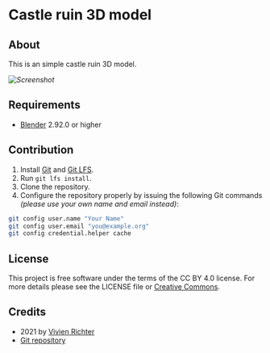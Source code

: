 # Castle ruin 3D model

## About
This is an simple castle ruin 3D model.

*![Screenshot](castle.png)*

## Requirements
 * [Blender](https://www.blender.org) 2.92.0 or higher

## Contribution
 1. Install [Git](https://git-scm.com) and [Git LFS](https://git-lfs.github.com).
 2. Run `git lfs install`.
 3. Clone the repository.
 4. Configure the repository properly by issuing the following Git commands *(please use your own name and email instead)*:
 ```bash
 git config user.name "Your Name"
 git config user.email "you@example.org"
 git config credential.helper cache
 ```

## License
This project is free software under the terms of the CC BY 4.0 license.
For more details please see the LICENSE file or [Creative Commons](http://creativecommons.org/licenses/by/4.0).

## Credits
 * 2021 by [Vivien Richter](https://github.com/vivi90)
 * [Git repository](https://github.com/vivi90/model-castle-ruin.git)
